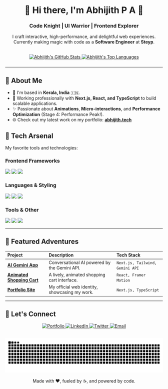 <div align="center">

# 🌊 Hi there, I'm Abhijith P A 👋

### Code Knight | UI Warrior | Frontend Explorer

I craft interactive, high-performance, and delightful web experiences. Currently making magic with code as a **Software Engineer** at **Steyp**.

</div>

<br/>

<div align="center">
  <a href="https://github.com/Abhijith-Abi">
    <img src="https://github-readme-stats.vercel.app/api?username=Abhijith-Abi&show_icons=true&count_private=true&theme=radical&hide_border=true" 
         alt="Abhijith's GitHub Stats" 
         style="margin-bottom: 10px;" />
  </a>
  
  <a href="https://github.com/Abhijith-Abi">
    <img src="https://github-readme-stats.vercel.app/api/top-langs/?username=Abhijith-Abi&layout=compact&theme=radical&hide_border=true&langs_count=6" 
         alt="Abhijith's Top Languages" />
  </a>
</div>

---

## 🚀 About Me

- 📍 I'm based in **Kerala, India** 🇮🇳.
- 💼 Working professionally with **Next.js, React, and TypeScript** to build scalable applications.
- ✨ Passionate about **Animations**, **Micro-interactions**, and **Performance Optimization** (Stage 4: Performance Peak!).
- 🌐 Check out my latest work on my portfolio: [**abhijith.tech**](http://abhijith.tech)

## 🧰 Tech Arsenal

My favorite tools and technologies:

### **Frontend Frameworks**
<p>
  <img src="https://img.shields.io/badge/Next.js-black?style=for-the-badge&logo=next.js&logoColor=white" />
  <img src="https://img.shields.io/badge/React-20232A?style=for-the-badge&logo=react&logoColor=61DAFB" />
  <img src="https://img.shields.io/badge/Framer%20Motion-0055FF?style=for-the-badge&logo=framer&logoColor=white" />
</p>

### **Languages & Styling**
<p>
  <img src="https://img.shields.io/badge/JavaScript-F7DF1E?style=for-the-badge&logo=javascript&logoColor=black" />
  <img src="https://img.shields.io/badge/TypeScript-3178C6?style=for-the-badge&logo=typescript&logoColor=white" />
  <img src="https://img.shields.io/badge/Tailwind%20CSS-06B6D4?style=for-the-badge&logo=tailwindcss&logoColor=white" />
</p>

### **Tools & Other**
<p>
  <img src="https://img.shields.io/badge/Git-F05032?style=for-the-badge&logo=git&logoColor=white" />
  <img src="https://img.shields.io/badge/VS%20Code-007ACC?style=for-the-badge&logo=visual-studio-code&logoColor=white" />
  <img src="https://img.shields.io/badge/Vercel-000000?style=for-the-badge&logo=vercel&logoColor=white" />
</p>

---

## 🌟 Featured Adventures

| Project | Description | Tech Stack |
| :--- | :--- | :--- |
| **[AI Gemini App](https://github.com/Abhijith-Abi/ai-gemini)** | Conversational AI powered by the Gemini API. | `Next.js, Tailwind, Gemini API` |
| **[Animated Shopping Cart](https://github.com/Abhijith-Abi/shopping-cart)** | A lively, animated shopping cart interface. | `React, Framer Motion` |
| **[Portfolio Site](https://github.com/Abhijith-Abi/abhijith.tech)** | My official web identity, showcasing my work. | `Next.js, TypeScript` |

---

## 🔗 Let's Connect

<p align="center">
  <a href="http://abhijith.tech" target="_blank">
    <img src="https://img.shields.io/badge/-Portfolio-333333?style=flat-square&logo=About.me&logoColor=white" alt="Portfolio"/>
  </a>
  <a href="https://linkedin.com/in/abhijith-abi" target="_blank">
    <img src="https://img.shields.io/badge/-LinkedIn-0077B5?style=flat-square&logo=linkedin&logoColor=white" alt="LinkedIn"/>
  </a>
  <a href="https://twitter.com/Abhijith_Abi_" target="_blank">
    <img src="https://img.shields.io/badge/-Twitter-1DA1F2?style=flat-square&logo=twitter&logoColor=white" alt="Twitter"/>
  </a>
  <a href="mailto:abhijithpa7@gmail.com">
    <img src="https://img.shields.io/badge/-Email-D14836?style=flat-square&logo=gmail&logoColor=white" alt="Email"/>
  </a>
</p>

<br/>

<div align="center">
  <img src="https://github.com/Abhijith-Abi/Abhijith-Abi/blob/output/github-contribution-grid-snake.svg" alt="GitHub Snake" />
</div>
<p align="center">
  Made with ❤️, fueled by ☕, and powered by code.
</p>
